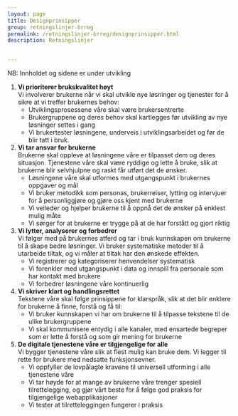 ```yaml
---
layout: page
title: Designprinsipper
group: retningslinjer-brreg
permalink: /retningslinjer-brreg/designprinsipper.html
description: Retningslinjer


---
```


<div id="alert-no-arrow" class="a-message a-message-error a-message--arrow-off a-message--fullwidth mb-2 a-py-minus-1">
  NB: Innholdet og sidene er under utvikling
</div>

<ol class="a-circle-list ">
  <li><b>Vi prioriterer brukskvalitet høyt</b>
    <br>Vi involverer brukerne når vi skal utvikle nye løsninger og tjenester for å sikre at vi treffer brukernes behov:
    <ul>
      <li>Utviklingsprosessene våre skal være brukersentrerte</li>
      <li>Brukergruppene og deres behov skal kartlegges før utvikling av nye løsninger settes i gang</li>
      <li>Vi brukertester løsningene, underveis i utviklingsarbeidet og før de blir tatt i bruk.</li>
    </ul>
  </li>
  <li>
    <b>Vi tar ansvar for brukerne</b>
    <br>Brukerne skal oppleve at løsningene våre er tilpasset dem og deres situasjon. Tjenestene våre skal være ryddige og lette å bruke, slik at brukerne blir selvhjulpne og raskt får utført det de ønsker.
    <ul>
      <li>Løsningene våre skal utformes med utgangspunkt i brukernes oppgaver og mål</li>
      <li>Vi bruker metodikk som personas, brukerreiser, lytting og intervjuer for å personliggjøre og gjøre oss kjent med brukerne</li>
      <li>Vi veileder og hjelper brukerne til å oppnå det de ønsker på enklest mulig måte</li>
      <li>Vi sørger for at brukerne er trygge på at de har forstått og gjort riktig</li>
    </ul>
  </li>
  <li>
    <b>Vi lytter, analyserer og forbedrer</b>
    <br>Vi følger med på brukernes atferd og tar i bruk kunnskapen om brukerne til å skape bedre løsninger. Vi bruker systematiske metoder til å utarbeide tiltak, og vi måler at tiltak har den ønskede effekten.
    <ul>
      <li>Vi registrerer og kategoriserer henvendelser systematisk</li>
      <li>Vi forenkler med utgangspunkt i data og innspill fra personale som har kontakt med brukere</li>
      <li>Vi forbedrer løsningene våre kontinuerlig</li>
    </ul>
  </li>
  <li>
    <b>Vi skriver klart og handlingsrettet</b>
    <br>Tekstene våre skal følge prinsippene for klarspråk, slik at det blir enklere for brukerne å finne, forstå og få til:
    <ul>
      <li>Vi bruker kunnskapen vi har om brukerne til å tilpasse tekstene til de ulike brukergruppene</li>
      <li>Vi skal kommunisere entydig i alle kanaler, med ensartede begreper som er lette å forstå og som gir mening for brukerne</li>
    </ul>
  </li>
  <li>
    <b>De digitale tjenestene våre er tilgjengelige for alle</b>
    <br>Vi bygger tjenestene våre slik at flest mulig kan bruke dem. Vi legger til rette for brukere med nedsatte funksjonsevner.
    <ul>
      <li>Vi oppfyller de lovpålagte kravene til universell utforming i alle tjenestene våre</li>
      <li>Vi tar høyde for at mange av brukerne våre trenger spesiell tilrettelegging, og gjør vårt beste for å følge god praksis for tilgjengelige webapplikasjoner</li>
      <li>Vi tester at tilretteleggingen fungerer i praksis</li>
    </ul>
  </li>
</ol>
